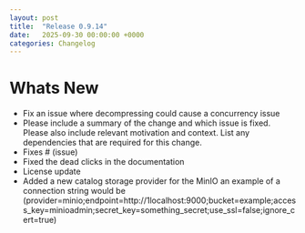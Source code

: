 ```yaml
---
layout: post
title:  "Release 0.9.14"
date:   2025-09-30 00:00:00 +0000
categories: Changelog
---
```


# Whats New

- Fix an issue where decompressing could cause a concurrency issue
- Please include a summary of the change and which issue is fixed. Please also include relevant motivation and context. List any dependencies that are required for this change.
- Fixes # (issue)
- Fixed the dead clicks in the documentation
- License update
- Added a new catalog storage provider for the MinIO an example of a connection string would be (provider=minio;endpoint=http://1localhost:9000;bucket=example;access_key=minioadmin;secret_key=something_secret;use_ssl=false;ignore_cert=true)


